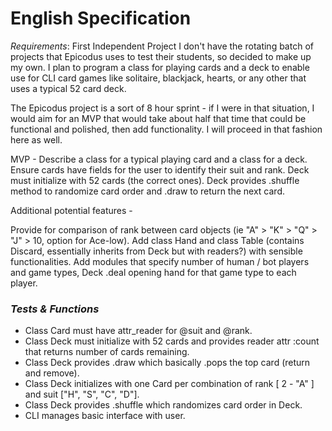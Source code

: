 # English Specification

_Requirements_: First Independent Project
I don't have the rotating batch of projects that Epicodus uses to test their students, so decided to make up my own. I plan to program a class for playing cards and a deck to enable use for CLI card games like solitaire, blackjack, hearts, or any other that uses a typical 52 card deck.

The Epicodus project is a sort of 8 hour sprint - if I were in that situation, I would aim for an MVP that would take about half that time that could be functional and polished, then add functionality. I will proceed in that fashion here as well.

MVP - Describe a class for a typical playing card and a class for a deck. Ensure cards have fields for the user to identify their suit and rank. Deck must initialize with 52 cards (the correct ones). Deck provides .shuffle method to randomize card order and .draw to return the next card.

Additional potential features - 

Provide for comparison of rank between card objects (ie "A" > "K" > "Q" > "J" > 10, option for Ace-low). 
Add class Hand and class Table (contains Discard, essentially inherits from Deck but with readers?) with sensible functionalities.
Add modules that specify number of human / bot players and game types, Deck .deal opening hand for that game type to each player.

### _Tests & Functions_

* Class Card must have attr_reader for @suit and @rank.
* Class Deck must initialize with 52 cards and provides reader attr :count that returns number of cards remaining.
* Class Deck provides .draw which basically .pops the top card (return and remove).
* Class Deck initializes with one Card per combination of rank [ 2 - "A" ] and suit ["H", "S", "C", "D"]. 
* Class Deck provides .shuffle which randomizes card order in Deck.
* CLI manages basic interface with user.
